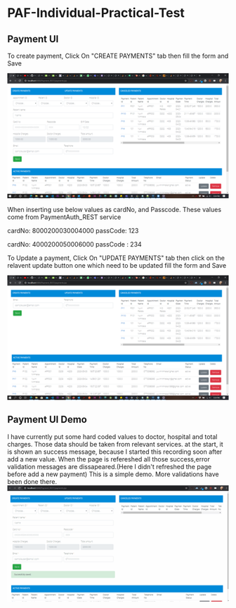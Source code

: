 # PAF-Individual-Practical-Test

## Payment UI

To create payment, Click On "CREATE PAYMENTS" tab then fill the form and Save

![Payment UI Guide](https://github.com/YuvinNP/PAF-Individual-Practical-Test/blob/master/images/Screenshot%20(115).png)

When inserting use below values as cardNo, and Passcode. These values come from PaymentAuth_REST service

cardNo: 8000200030004000
passCode: 123

cardNo: 4000200050006000
passCode : 234

To Update a payment, Click On "UPDATE PAYMENTS" tab then click on the relavent update button one which need to be updated fill the form and Save

![Payment UI Guide](https://github.com/YuvinNP/PAF-Individual-Practical-Test/blob/master/images/Screenshot%20(116).png)

## Payment UI Demo
I have currently put some hard coded values to doctor, hospital and total charges. Those data should be taken from relevant services.
at the start, it is shown an success message, because I started this recording soon after add a new value. When the page is refereshed all those success,error validation messages are dissapeared.(Here I didn't refreshed the page before add a new payment)
This is a simple demo. More validations have been done there.
![Payment UI Guide](https://github.com/YuvinNP/PAF-Individual-Practical-Test/blob/master/images/payment_demo.gif)
